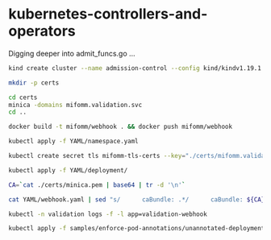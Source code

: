 # kubernetes-controllers-and-operators

Digging deeper into admit_funcs.go ...

```bash
kind create cluster --name admission-control --config kind/kindv1.19.1.yaml
```

```bash
mkdir -p certs
```

```bash
cd certs
minica -domains mifomm.validation.svc
cd ..
```

```bash
docker build -t mifomm/webhook . && docker push mifomm/webhook
```

```bash
kubectl apply -f YAML/namespace.yaml
```

```bash
kubectl create secret tls mifomm-tls-certs --key="./certs/mifomm.validation.svc/key.pem" --cert="./certs/mifomm.validation.svc/cert.pem" -n validation
```

```bash
kubectl apply -f YAML/deployment/
```

```bash
CA=`cat ./certs/minica.pem | base64 | tr -d '\n'`
```

```bash
cat YAML/webhook.yaml | sed "s/      caBundle: .*/      caBundle: ${CA}/" | kubectl -n validation apply -f -
```

```bash
kubectl -n validation logs -f -l app=validation-webhook
```

```bash
kubectl apply -f samples/enforce-pod-annotations/unannotated-deployment.yaml
```
